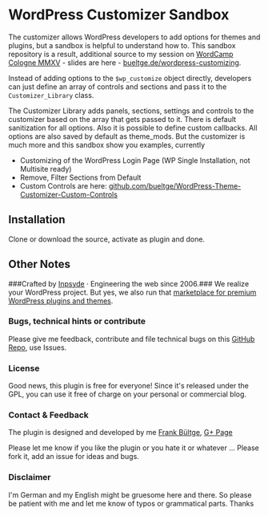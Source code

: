 # WordPress Customizer Sandbox

The customizer allows WordPress developers to add options for themes and plugins, but a sandbox is helpful to understand how to.
This sandbox repository is a result, additional source to my session on [WordCamp Cologne MMXV](https://cologne.wordcamp.org/2015/) - slides are here - [bueltge.de/wordpress-customizing](http://bueltge.de/wordpress-customizing/).

Instead of adding options to the `$wp_customize` object directly, developers can just define an array of controls and sections and pass it to the `Customizer_Library` class.

The Customizer Library adds panels, sections, settings and controls to the customizer based on the array that gets passed to it. There is default sanitization for all options. Also it is possible to define custom callbacks. All options are also saved by default as theme_mods. But the customizer is much more and this sandbox show you examples, currently 

 * Customizing of the WordPress Login Page (WP Single Installation, not Multisite ready)
 * Remove, Filter Sections from Default
 * Custom Controls are here: [github.com/bueltge/WordPress-Theme-Customizer-Custom-Controls](https://github.com/bueltge/WordPress-Theme-Customizer-Custom-Controls)

## Installation
Clone or download the source, activate as plugin and done.

## Other Notes
###Crafted by [Inpsyde](http://inpsyde.com) · Engineering the web since 2006.###
We realize your WordPress project. But yes, we also run that [marketplace for premium WordPress plugins and themes](http://marketpress.com).

### Bugs, technical hints or contribute
Please give me feedback, contribute and file technical bugs on this 
[GitHub Repo](https://github.com/bueltge/customizer-sandbox/issues), use Issues.

### License
Good news, this plugin is free for everyone! Since it's released under the GPL, 
you can use it free of charge on your personal or commercial blog.

### Contact & Feedback
The plugin is designed and developed by me [Frank Bültge](http://bueltge.de), [G+ Page](https://plus.google.com/111291152590065605567/about?rel=author)

Please let me know if you like the plugin or you hate it or whatever ... 
Please fork it, add an issue for ideas and bugs.

### Disclaimer
I'm German and my English might be gruesome here and there. 
So please be patient with me and let me know of typos or grammatical parts. Thanks
